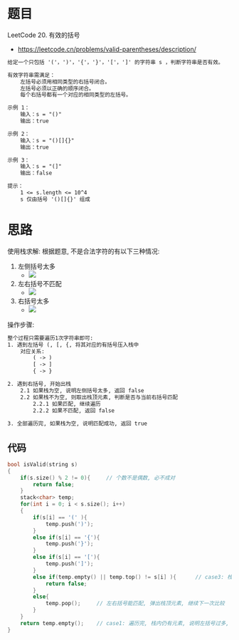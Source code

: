 # 题目
LeetCode 20. 有效的括号
- https://leetcode.cn/problems/valid-parentheses/description/

```txt
给定一个只包括 '('，')'，'{'，'}'，'['，']' 的字符串 s ，判断字符串是否有效。

有效字符串需满足：
    左括号必须用相同类型的右括号闭合。
    左括号必须以正确的顺序闭合。
    每个右括号都有一个对应的相同类型的左括号。

示例 1：
    输入：s = "()"
    输出：true

示例 2：
    输入：s = "()[]{}"
    输出：true

示例 3：
    输入：s = "(]"
    输出：false

提示：
    1 <= s.length <= 10^4
    s 仅由括号 '()[]{}' 组成
```

# 思路
使用栈求解:
根据题意, 不是合法字符的有以下三种情况:
1. 左侧括号太多
   - ![](https://code-thinking-1253855093.file.myqcloud.com/pics/2020080915505387.png)
2. 左右括号不匹配
   - ![](https://code-thinking-1253855093.file.myqcloud.com/pics/20200809155107397.png)
3. 右括号太多
   - ![](https://code-thinking-1253855093.file.myqcloud.com/pics/20200809155115779.png)

操作步骤:
```txt
整个过程只需要遍历1次字符串即可:
1. 遇到左括号 (, [, {, 将其对应的有括号压入栈中
    对应关系:
        ( -> )
        [ -> ]
        { -> }

2. 遇到右括号, 开始出栈
    2.1 如果栈为空, 说明左侧括号太多, 返回 false
    2.2 如果栈不为空, 则取出栈顶元素, 判断是否与当前右括号匹配
        2.2.1 如果匹配, 继续遍历
        2.2.2 如果不匹配, 返回 false
    
3. 全部遍历完, 如果栈为空, 说明匹配成功, 返回 true
```

## 代码

```cpp
bool isValid(string s)
{
    if(s.size() % 2 != 0){     // 个数不是偶数, 必不成对
        return false;
    }
    stack<char> temp;
    for(int i = 0; i < s.size(); i++)
    {
        if(s[i] == '(' ){
            temp.push(')');
        }
        else if(s[i] == '{'){
            temp.push('}');
        }
        else if(s[i] == '['){
            temp.push(']');
        }
        else if(temp.empty() || temp.top() != s[i] ){      // case3: 栈为空了, 右括号太多 || case2: 左右括号不匹配
            return false;
        }
        else{
            temp.pop();     // 左右括号能匹配, 弹出栈顶元素, 继续下一次比较
        }
    }
    return temp.empty();    // case1: 遍历完, 栈内仍有元素, 说明左括号过多, 返回false; 要么就是刚好匹配, 栈为空, 返回true
}
```

